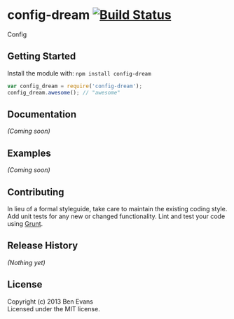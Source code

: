 # config-dream [![Build Status](https://secure.travis-ci.org/bencevans/node-config-dream.png?branch=master)](http://travis-ci.org/bencevans/node-config-dream)

Config

## Getting Started
Install the module with: `npm install config-dream`

```javascript
var config_dream = require('config-dream');
config_dream.awesome(); // "awesome"
```

## Documentation
_(Coming soon)_

## Examples
_(Coming soon)_

## Contributing
In lieu of a formal styleguide, take care to maintain the existing coding style. Add unit tests for any new or changed functionality. Lint and test your code using [Grunt](http://gruntjs.com/).

## Release History
_(Nothing yet)_

## License
Copyright (c) 2013 Ben Evans  
Licensed under the MIT license.
